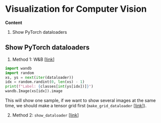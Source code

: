 Visualization for Computer Vision
===

**Content**

1. Show PyTorch dataloaders

Show PyTorch dataloaders
---

1. Method 1: W&B [[link](https://docs.wandb.ai/ref/python/data-types/image)]

```python
import wandb
import random
xs, ys = next(iter(dataloader))
idx = random.randint(0, len(xs) - 1)
print(f"Label: {classes[int(ys[idx])]}")
wandb.Image(xs[idx]).image
```

This will show one sample, if we want to show several images at the same time, we should make a tensor grid first (`make_grid_dataloader` [[link](https://github.com/Sihan-A/takhi/blob/main/cv/viz.py)]).

2. Method 2: `show_dataloader` [[link](https://github.com/Sihan-A/takhi/blob/main/cv/viz.py)]

